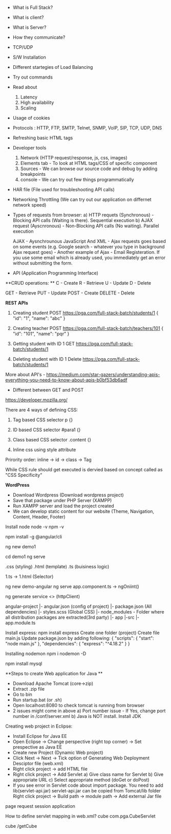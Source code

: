 - What is Full Stack?
- What is client?
- What is Server?
- How they communicate?
- TCP/UDP

- S/W Installation 
- Different startegies of Load Balancing
- Try out commands
- Read about
	1) Latency
	2) High availability
	3) Scaling
- Usage of cookies
- Protocols : HTTP, FTP, SMTP, Telnet, SNMP, VoIP, SIP, TCP, UDP, DNS
- Refreshing basic HTML tags

- Developer tools
	1) Network (HTTP request/response, js, css, images)
	2) Elements tab - To look at HTML tags/CSS of specific component
	3) Sources - We can browse our source code and debug by adding breakpoints
	4) console - We can try out few things programmatically
	
- HAR file (File used for troubleshooting API calls)
- Networking Throttling (We can try out our application on differnet network speed)

- Types of requests from browser:
	a) HTTP requets (Synchronous) - Blocking API calls (Waiting is there). Sequential execution
	b) AJAX request (Ayscnronous) - Non-Blocking API calls (No waiting). Parallel execution
	
	AJAX - Aysnchrounous JavaScript And XML
		- Ajax requests goes based on some events (e.g. Google search - whatever you type in background Ajax request goes)
		- Another example of Ajax - Email Registeration. If you use some email which is already used, you immediately
		get an error without submitting the form.
		
- API (Application Programming Interface)

**CRUD operations:
**	C - Create
	R - Retrieve
	U - Update
	D - Delete

GET - Retrieve
PUT - Update
POST - Create
DELETE - Delete

**REST APIs**
1) Creating student
POST https://pga.com/full-stack-batch/students/1
{
	"id": "1",
	"name": "abc"
}

2) Creating teacher
POST https://pga.com/full-stack-batch/teachers/101
{
	"id": "101",
	"name": "pqr"
}

3) Getting student with ID 1
GET https://pga.com/full-stack-batch/students/1

4) Deleting student with ID 1
Delete https://pga.com/full-stack-batch/students/1

More about API's - https://medium.com/star-gazers/understanding-apis-everything-you-need-to-know-about-apis-b0bf53db6adf

- Different between GET and POST

https://developer.mozilla.org/


<p id='para1' class='content' style="attr1:value1">

There are 4 ways of defining CSS:
1) Tag based CSS selector
	p {} 

2) ID based CSS selector
	#para1 {}

3) Class based CSS selector
	.content {}

4) Inline css using style attribute

Prirority order:
	inline -> id -> class -> Tag

While CSS rule should get executed is dervied based on concept called as
"CSS Specificity"

**WordPress**
- Download Wordpress (Download wordpress project)
- Save that package under PHP Server (XAMPP)
- Run XAMPP server and load the project created
- We can develop static content for our website (Theme, Navigation, Content, Header, Footer)



Install node 
node -v 
npm -v

npm install -g @angular/cli

ng new demo1

cd demo1
ng serve


.css (styling)
.html (template)
.ts (buisiness logic)


1.ts -> 1.html (Selector)

ng new demo-angular
ng serve
app.component.ts -> ngOniint() 

ng generate service <> (httpClient)


angular-project
  |- angular.json (config of project) 
  |- package.json (All dependencies)
  |- styles.scss (Global CSS)
  |- node_modules - Folder where all distribution packages are extracted(3rd party)
  |- app
  	|-src
		|- app.module.ts
 


Install express:
npm install express
Create one folder (project)
Create file main.js
Update package.json by adding following:
{
  "scripts": {
    "start": "node main.js"
  },
  "dependencies": {
    "express": "^4.18.2"
  }
}

Installing nodemon
npm i nodemon -D

npm install mysql

**Steps to create Web application for Java 
**

- Download Apache Tomcat (core->zip)
- Extract .zip file
- Go to bin
- Run startup.bat (or .sh)
- Open localhost:8080 to check tomcat is running from browser
- 2 issues might come in above
	a) Port number issue - If Yes, change port number in /conf/server.xml
	b) Java is NOT install. Install JDK

Creating web project in Eclipse:
- Install Eclipse for Java EE
- Open Eclipse -> Change perspective (right top corner) -> Set prespective as Java EE
- Create new Project (Dynamic Web project)
- Click Next -> Next -> Tick option of Generating Web Deployment Desciptor file (web.xml)
- Right click project -> add HTML file
- Right click project -> Add Servlet 
	a) Give class name for Servlet
	b) Give appropriate URL
	c) Select appropriate method (doGet or doPost)
- If you see error in Servlet code about import package. You need to add lib(servlet-api.jar)
	servlet-api.jar can be copied from Tomcat/lib folder
	Right click project -> Build path -> module path -> Add external Jar file


page
request
session
application

How to define servlet mapping in web.xml?
  <servlet>
  	<servlet-name>cube</servlet-name>
  	<servlet-class>com.pga.CubeServlet</servlet-class>
  </servlet>
  
  <servlet-mapping>
  	<servlet-name>cube</servlet-name>
  	<url-pattern>/getCube</url-pattern>
  </servlet-mapping>






























